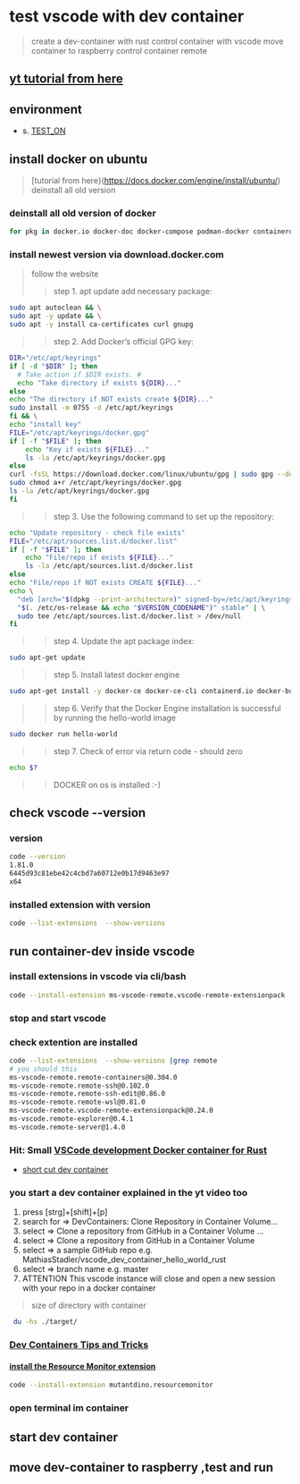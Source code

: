 # test vscode with dev container

> create a dev-container with rust
> control container with vscode
> move container to raspberry
> control container remote

## [yt tutorial from here](https://www.youtube.com/watch?v=SDa3v4Quj7Y)

## environment

- s. [TEST_ON](./TEST_ON.md)

## install docker on ubuntu

> [tutorial from here}(https://docs.docker.com/engine/install/ubuntu/)
> deinstall all old version

### deinstall all old version of docker

```bash
for pkg in docker.io docker-doc docker-compose podman-docker containerd runc; do sudo apt-get remove $pkg; done

```

### install newest version via download.docker.com

> follow the website
>> step 1. apt update add necessary package:

```bash
sudo apt autoclean && \
sudo apt -y update && \
sudo apt -y install ca-certificates curl gnupg
```

>> step 2. Add Docker’s official GPG key:

```bash
DIR="/etc/apt/keyrings"
if [ -d "$DIR" ]; then
  # Take action if $DIR exists. #
  echo "Take directory if exists ${DIR}..."
else
echo "The directory if NOT exists create ${DIR}..."
sudo install -m 0755 -d /etc/apt/keyrings
fi && \
echo "install key"
FILE="/etc/apt/keyrings/docker.gpg"
if [ -f "$FILE" ]; then
    echo "Key if exists ${FILE}..."
    ls -la /etc/apt/keyrings/docker.gpg
else
curl -fsSL https://download.docker.com/linux/ubuntu/gpg | sudo gpg --dearmor -o /etc/apt/keyrings/docker.gpg && \
sudo chmod a+r /etc/apt/keyrings/docker.gpg
ls -la /etc/apt/keyrings/docker.gpg    
fi
```

>> step 3. Use the following command to set up the repository:

```bash
echo "Update repository - check file exists" 
FILE="/etc/apt/sources.list.d/docker.list"
if [ -f "$FILE" ]; then
    echo "File/repo if exists ${FILE}..."
    ls -la /etc/apt/sources.list.d/docker.list
else
echo "File/repo if NOT exists CREATE ${FILE}..."
echo \
  "deb [arch="$(dpkg --print-architecture)" signed-by=/etc/apt/keyrings/docker.gpg] https://download.docker.com/linux/ubuntu \
  "$(. /etc/os-release && echo "$VERSION_CODENAME")" stable" | \
  sudo tee /etc/apt/sources.list.d/docker.list > /dev/null
fi  
```

>> step 4. Update the apt package index:

```bash
sudo apt-get update
```

>> step 5. Install latest docker engine

```bash
sudo apt-get install -y docker-ce docker-ce-cli containerd.io docker-buildx-plugin docker-compose-plugin
```

>> step 6. Verify that the Docker Engine installation is successful by running the hello-world image

```bash
sudo docker run hello-world
```

>> step 7. Check of error via return code - should zero

```bash
echo $?
```

>> DOCKER on os is installed :-)

## check vscode --version

### version

```bash
code --version
1.81.0
6445d93c81ebe42c4cbd7a60712e0b17d9463e97
x64
```

### installed extension with version

```bash
code --list-extensions  --show-versions
```

## run container-dev inside vscode

### install extensions in vscode via cli/bash

```bash
code --install-extension ms-vscode-remote.vscode-remote-extensionpack
```

### stop and start vscode

### check extention are installed

```bash
code --list-extensions  --show-versions |grep remote
# you should this
ms-vscode-remote.remote-containers@0.304.0
ms-vscode-remote.remote-ssh@0.102.0
ms-vscode-remote.remote-ssh-edit@0.86.0
ms-vscode-remote.remote-wsl@0.81.0
ms-vscode-remote.vscode-remote-extensionpack@0.24.0
ms-vscode.remote-explorer@0.4.1
ms-vscode.remote-server@1.4.0
```

### Hit: Small [VSCode development Docker container for Rust](https://www.reddit.com/r/rust/comments/ohj69c/vscode_development_docker_container_for_rust/)

- [short cut dev container](https://github.com/kherge/sh.dev)

### you start a dev container explained in the yt video too

1. press [strg]+[shift]+[p]
2. search for => DevContainers: Clone Repository in Container Volume...
3. select => Clone a repository from GitHub in a Container Volume ...
4. select => Clone a repository from GitHub in a Container Volume
5. select => a sample GitHub repo e.g.  MathiasStadler/vscode_dev_container_hello_world_rust
6. select =>  branch name e.g. master
7. ATTENTION This vscode instance will close and open a new session with your repo in a docker container

> size of directory with container
>
```bash
 du -hs ./target/
```

### [Dev Containers Tips and Tricks](https://code.visualstudio.com/docs/devcontainers/tips-and-tricks)

#### [install the Resource Monitor extension](https://marketplace.visualstudio.com/items?itemName=mutantdino.resourcemonitor&ssr=false#overview)

```bash
code --install-extension mutantdino.resourcemonitor
```

### open terminal im container

## start dev container

## move dev-container to raspberry ,test and run
